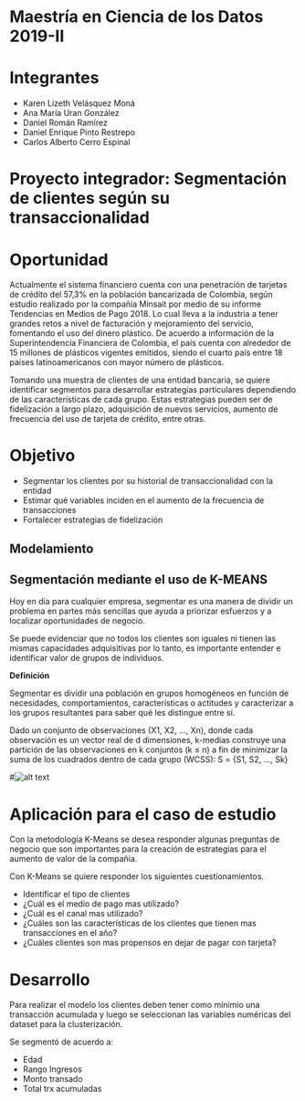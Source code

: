 # Maestría en Ciencia de los Datos 2019-II

# Integrantes
- Karen Lizeth Velásquez Moná 
- Ana María Uran González 
- Daniel Román Ramírez 
- Daniel Enrique Pinto Restrepo 
- Carlos Alberto Cerro Espinal

# Proyecto integrador: Segmentación de clientes según su transaccionalidad

# Oportunidad
Actualmente el sistema financiero cuenta con una penetración de tarjetas de crédito del 57,3% en la población bancarizada de Colombia, según estudio realizado por la compañía Minsait por medio de su informe Tendencias en Medios de Pago 2018. Lo cual lleva a la industria a tener grandes retos a nivel de facturación y mejoramiento del servicio, fomentando el uso del dinero plástico. De acuerdo a información de la Superintendencia Financiera de Colombia, el país cuenta con alrededor de 15 millones de plásticos vigentes emitidos, siendo el cuarto país entre 18 países latinoamericanos con mayor número de plásticos.

Tomando una muestra de clientes de una entidad bancaria, se quiere identificar segmentos para desarrollar estrategias particulares dependiendo de las características de cada grupo. Estas estrategias pueden ser de fidelización a largo plazo, adquisición de nuevos servicios, aumento de frecuencia del uso de tarjeta de crédito, entre otras.

# Objetivo

- Segmentar los clientes por su historial de transaccionalidad con la entidad
- Estimar qué variables inciden en el aumento de la frecuencia de transacciones
- Fortalecer estrategias de fidelización


## Modelamiento

## Segmentación mediante el uso de K-MEANS

Hoy en día para cualquier empresa,  segmentar es una manera de dividir un problema en partes más sencillas que ayuda a priorizar esfuerzos y a localizar oportunidades de negocio.

Se puede evidenciar que no todos los clientes son iguales ni tienen las mismas capacidades adquisitivas por lo tanto, es importante entender e identificar valor de grupos de individuos.

**Definición**

Segmentar es dividir una población en grupos homogéneos en función de necesidades, comportamientos, características o actitudes y caracterizar a los grupos resultantes para saber qué les distingue entre sí.


Dado un conjunto de observaciones (X1, X2, …, Xn), donde cada observación es un vector real de d dimensiones, k-medias construye una partición de las observaciones en k conjuntos (k ≤ n) a fin de minimizar la suma de los cuadrados dentro de cada grupo (WCSS): 
S = {S1, S2, …, Sk}

#![alt text]()

# Aplicación para el caso de estudio

Con la metodología K-Means se desea responder algunas preguntas de negocio que son importantes para la creación de estrategias para el aumento de valor de la compañia.

Con K-Means se quiere responder los siguientes cuestionamientos.

- Identificar el tipo de clientes
- ¿Cuál es el medio de pago mas utilizado?
- ¿Cuál es el canal mas utilizado?
- ¿Cuáles son las características de los clientes que tienen mas transacciones en el año?
- ¿Cuáles clientes son mas propensos en dejar de pagar con tarjeta?

# Desarrollo

Para realizar el modelo los clientes deben tener como mínimio una transacción acumulada  y luego se seleccionan las variables numéricas del dataset para la clusterización.

Se segmentó de acuerdo a:
- Edad
- Rango Ingresos
- Monto transado
- Total trx acumuladas


